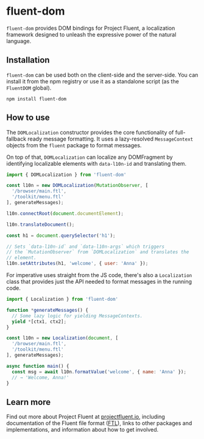 # fluent-dom

`fluent-dom` provides DOM bindings for Project Fluent, a localization
framework designed to unleash the expressive power of the natural language.

## Installation

`fluent-dom` can be used both on the client-side and the server-side.  You
can install it from the npm registry or use it as a standalone script (as the
`FluentDOM` global).

    npm install fluent-dom


## How to use

The `DOMLocalization` constructor provides the core functionality of
full-fallback ready message formatting. It uses a lazy-resolved
`MessageContext` objects from the `fluent` package to format messages.

On top of that, `DOMLocalization` can localize any DOMFragment by
identifying localizable elements with `data-l10n-id` and translating them.

```javascript
import { DOMLocalization } from 'fluent-dom'

const l10n = new DOMLocalization(MutationObserver, [
  '/browser/main.ftl',
  '/toolkit/menu.ftl'
], generateMessages);

l10n.connectRoot(document.documentElement);

l10n.translateDocument();

const h1 = document.querySelector('h1');

// Sets `data-l10n-id` and `data-l10n-args` which triggers
// the `MutationObserver` from `DOMLocalization` and translates the
// element.
l10n.setAttributes(h1, 'welcome', { user: 'Anna' });
```

For imperative uses straight from the JS code, there's also a `Localization`
class that provides just the API needed to format messages in the running code.

```javascript
import { Localization } from 'fluent-dom'

function *generateMessages() {
  // Some lazy logic for yielding MessageContexts.
  yield *[ctx1, ctx2];
}

const l10n = new Localization(document, [
  '/browser/main.ftl',
  '/toolkit/menu.ftl'
], generateMessages);

async function main() {
  const msg = await l10n.formatValue('welcome', { name: 'Anna' });
  // → 'Welcome, Anna!'
}
```

## Learn more

Find out more about Project Fluent at [projectfluent.io][], including
documentation of the Fluent file format ([FTL][]), links to other packages and
implementations, and information about how to get involved.


[README]: ../fluent/README.md
[projectfluent.io]: http://projectfluent.io
[FTL]: http://projectfluent.io/fluent/guide/
